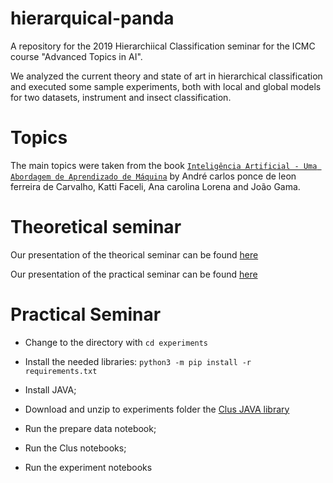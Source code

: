 # hierarquical-panda
A repository for the 2019 Hierarchiical Classification seminar for the ICMC course "Advanced Topics in AI".

We analyzed the current theory and state of art in hierarchical classification and executed some sample experiments, both with local and global models for two datasets, instrument and insect classification.

# Topics

The main topics were taken from the book [`Inteligência Artificial - Uma Abordagem de Aprendizado de Máquina`](https://www.passeidireto.com/livro/inteligencia-artificial-uma-abordagem-de-aprendizado-de-maquina-9788521621461) by André carlos ponce de leon ferreira de Carvalho, Katti Faceli, Ana carolina Lorena and João Gama.

# Theoretical seminar

Our presentation of the theorical seminar can be found [here](https://docs.google.com/presentation/d/e/2PACX-1vRFdHzAJ9GCIIwiTftBA6fyyeF4R7JATP7Ha3OICI0cOmAKrKL3XJt8EylRQ5tu6PnfQTKZRgaqUVe-/pub?start=false&loop=false&delayms=60000)

Our presentation of the practical seminar can be found [here](https://docs.google.com/presentation/d/e/2PACX-1vQG8QNHaIMnuU5kMKycxLA2ui96ZG4WzrsDyQ01oJT5KLR1xBAkeNiN-VpSwxkxmQeKt-dtQX3A8YjJ/pub?start=false&loop=false&delayms=60000)

# Practical Seminar

- Change to the directory with `cd experiments`

- Install the needed libraries: `python3 -m pip install -r requirements.txt`

- Install JAVA;

- Download and unzip to experiments folder the [Clus JAVA library](https://dtai.cs.kuleuven.be/clus/hmcdatasets/)

- Run the prepare data notebook;

- Run the Clus notebooks;

- Run the experiment notebooks



